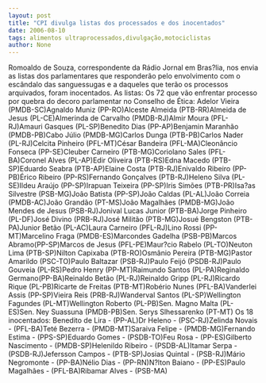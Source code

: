 ```yaml
---
layout: post
title: "CPI divulga listas dos processados e dos inocentados"
date: 2006-08-10
tags: alimentos ultraprocessados,divulgação,motociclistas
author: None
---
```

Romoaldo de Souza, correspondente da Rádio Jornal em Bras?lia, nos envia as listas dos parlamentares que responderão pelo envolvimento com o escândalo das sanguessugas e a daqueles que terão os processos arquivados, foram inocentados.
As listas:
Os 72 que vão enfrentar processo por quebra do decoro parlamentar no Conselho de Ética:
Adelor Vieira (PMDB-SC)Agnaldo Muniz (PP-RO)Alceste Almeida (PTB-RR)Almeida de Jesus (PL-CE)Almerinda de Carvalho (PMDB-RJ)Almir Moura (PFL-RJ)Amauri Gasques (PL-SP)Benedito Dias (PP-AP)Benjamin Maranhão (PMDB-PB)Cabo Júlio (PMDB-MG)Carlos Dunga (PTB-PB)Carlos Nader (PL-RJ)Celcita Pinheiro (PFL-MT)César Bandeira (PFL-MA)Cleonâncio Fonseca (PP-SE)Cleuber Carneiro (PTB-MG)Coriolano Sales (PFL-BA)Coronel Alves (PL-AP)Edir Oliveira (PTB-RS)Edna Macedo (PTB-SP)Eduardo Seabra (PTB-AP)Elaine Costa (PTB-RJ)Enivaldo Ribeiro (PP-PB)Érico Ribeiro (PP-RS)Fernando Gonçalves (PTB-RJ)Heleno Silva (PL-SE)Ildeu Araújo (PP-SP)Irapuan Teixeira (PP-SP)Iris Simões (PTB-PR)Isa?as Silvestre (PSB-MG)João Batista (PP-SP)João Caldas (PL-AL)João Correia (PMDB-AC)João Grandão (PT-MS)João Magalhães (PMDB-MG)João Mendes de Jesus (PSB-RJ)Jonival Lucas Junior (PTB-BA)Jorge Pinheiro (PL-DF)José Divino (PRB-RJ)José Militão (PTB-MG)Josué Bengston (PTB-PA)Junior Betão (PL-AC)Laura Carneiro (PFL-RJ)Lino Rossi (PP-MT)Marcelino Fraga (PMDB-ES)Marcondes Gadelha (PSB-PB)Marcos Abramo(PP-SP)Marcos de Jesus (PFL-PE)Maur?cio Rabelo (PL-TO)Neuton Lima (PTB-SP)Nilton Capixaba (PTB-RO)Osmânio Pereira (PTB-MG)Pastor Amarildo (PSC-TO)Paulo Baltazar (PSB-RJ)Paulo Feijó (PSDB-RJ)Paulo Gouveia (PL-RS)Pedro Henry (PP-MT)Raimundo Santos (PL-PA)Reginaldo Germano(PP-BA)Reinaldo Betão (PL-RJ)Reinaldo Gripp (PL-RJ)Ricardo Rique (PL-PB)Ricarte de Freitas (PTB-MT)Robério Nunes (PFL-BA)Vanderlei Assis (PP-SP)Vieira Reis (PRB-RJ)Wanderval Santos (PL-SP)Wellington Fagundes (PL-MT)Wellington Roberto (PL-PB)Sen. Magno Malta (PL-ES)Sen. Ney Suassuna (PMDB-PB)Sen. Serys Slhessarenko (PT-MT)
Os 18 inocentados:
Benedito de Lira - (PP-AL)Dr Heleno - (PSC-RJ)Zelinda Novais - (PFL-BA)Teté Bezerra - (PMDB-MT)Saraiva Felipe - (PMDB-MG)Fernando Estima - (PPS-SP)Eduardo Gomes - (PSDB-TO)Feu Rosa - (PP-ES)Gilberto Nascimento - (PMDB-SP)Helenildo Ribeiro - (PSDB-AL)Itamar Serpa - (PSDB-RJ)Jefersson Campos - (PTB-SP)Josias Quintal - (PSB-RJ)Mário Negromonte - (PP-BA)Nélio Dias - (PP-RN)N?lton Baiano - (PP-ES)Paulo Magalhães - (PFL-BA)Ribamar Alves - (PSB-MA) 